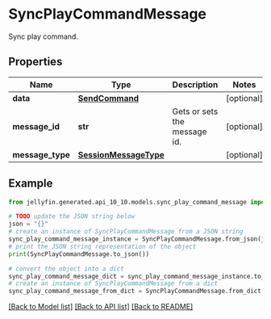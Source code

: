 # SyncPlayCommandMessage

Sync play command.

## Properties

Name | Type | Description | Notes
------------ | ------------- | ------------- | -------------
**data** | [**SendCommand**](SendCommand.md) |  | [optional] 
**message_id** | **str** | Gets or sets the message id. | [optional] 
**message_type** | [**SessionMessageType**](SessionMessageType.md) |  | [optional] 

## Example

```python
from jellyfin.generated.api_10_10.models.sync_play_command_message import SyncPlayCommandMessage

# TODO update the JSON string below
json = "{}"
# create an instance of SyncPlayCommandMessage from a JSON string
sync_play_command_message_instance = SyncPlayCommandMessage.from_json(json)
# print the JSON string representation of the object
print(SyncPlayCommandMessage.to_json())

# convert the object into a dict
sync_play_command_message_dict = sync_play_command_message_instance.to_dict()
# create an instance of SyncPlayCommandMessage from a dict
sync_play_command_message_from_dict = SyncPlayCommandMessage.from_dict(sync_play_command_message_dict)
```
[[Back to Model list]](README.md#documentation-for-models) [[Back to API list]](README.md#documentation-for-api-endpoints) [[Back to README]](README.md)


